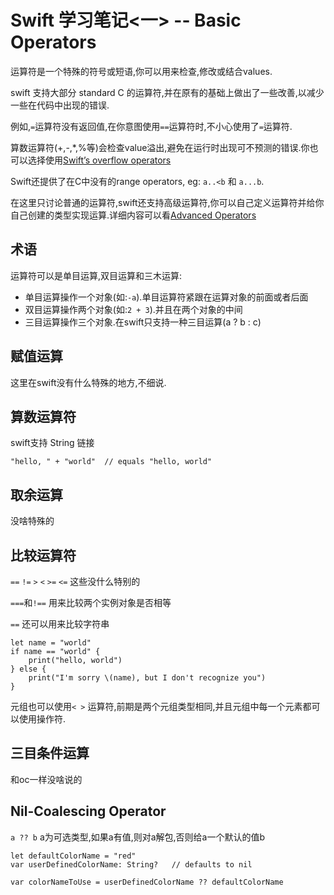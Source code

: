# Swift 学习笔记<一> -- Basic Operators

运算符是一个特殊的符号或短语,你可以用来检查,修改或结合values.

swift 支持大部分 standard C 的运算符,并在原有的基础上做出了一些改善,以减少一些在代码中出现的错误.

例如,`=`运算符没有返回值,在你意图使用`==`运算符时,不小心使用了`=`运算符.

算数运算符(+,-,*,%等)会检查value溢出,避免在运行时出现可不预测的错误.你也可以选择使用[Swift’s overflow operators](https://developer.apple.com/library/content/documentation/Swift/Conceptual/Swift_Programming_Language/AdvancedOperators.html#//apple_ref/doc/uid/TP40014097-CH27-ID37)

Swift还提供了在C中没有的range operators, eg: `a..<b` 和 `a...b`.

在这里只讨论普通的运算符,swift还支持高级运算符,你可以自己定义运算符并给你自己创建的类型实现运算.详细内容可以看[Advanced Operators](https://developer.apple.com/library/content/documentation/Swift/Conceptual/Swift_Programming_Language/AdvancedOperators.html#//apple_ref/doc/uid/TP40014097-CH27-ID28)

## 术语

运算符可以是单目运算,双目运算和三木运算:

* 单目运算操作一个对象(如:`-a`).单目运算符紧跟在运算对象的前面或者后面
* 双目运算操作两个对象(如:`2 + 3`).并且在两个对象的中间
* 三目运算操作三个对象.在swift只支持一种三目运算(a ? b : c)

## 赋值运算

这里在swift没有什么特殊的地方,不细说.

## 算数运算符

swift支持 String 链接


	"hello, " + "world"  // equals "hello, world"

## 取余运算 

没啥特殊的

## 比较运算符

`==` `!=` `>` `<` `>=` `<=` 这些没什么特别的

`===`和`!==` 用来比较两个实例对象是否相等

`==` 还可以用来比较字符串 

	let name = "world"
	if name == "world" {
	    print("hello, world")
	} else {
	    print("I'm sorry \(name), but I don't recognize you")
	}


元组也可以使用`< >` 运算符,前期是两个元组类型相同,并且元组中每一个元素都可以使用操作符.


## 三目条件运算

和oc一样没啥说的

## Nil-Coalescing Operator

`a ?? b` a为可选类型,如果a有值,则对a解包,否则给a一个默认的值b

	let defaultColorName = "red"
	var userDefinedColorName: String?   // defaults to nil
	 
	var colorNameToUse = userDefinedColorName ?? defaultColorName

